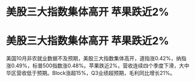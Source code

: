 # 美股三大指数集体高开 苹果跌近2%

# 美股三大指数集体高开 苹果跌近2%

美国10月非农就业数据不及预期，美股三大指数集体高开，道指涨0.42%，纳指涨0.49%，标普500指数涨0.48%。苹果跌近2%，营收连续四个季度下滑，大中华区营收低于预期。Block涨超15%，Q3业绩超预期，毛利同比增长21%。

